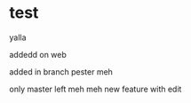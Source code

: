 # test
yalla

addedd on web

added in branch pester
meh

only master left meh meh
new feature with edit